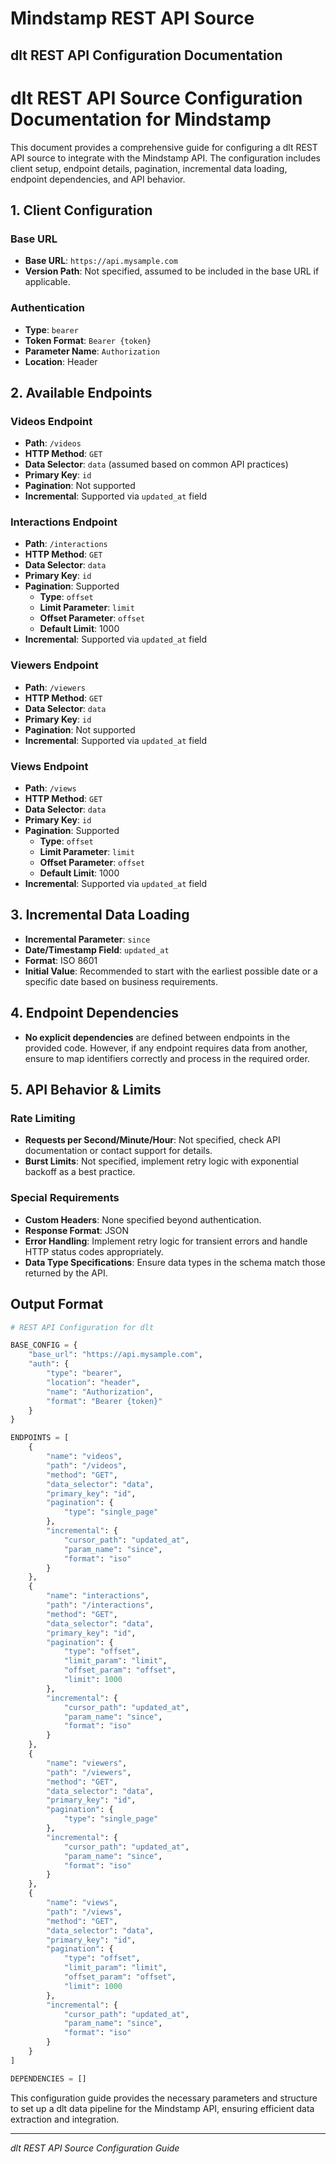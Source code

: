 # Mindstamp REST API Source

## dlt REST API Configuration Documentation

# dlt REST API Source Configuration Documentation for Mindstamp

This document provides a comprehensive guide for configuring a dlt REST API source to integrate with the Mindstamp API. The configuration includes client setup, endpoint details, pagination, incremental data loading, endpoint dependencies, and API behavior.

## 1. Client Configuration

### Base URL
- **Base URL**: `https://api.mysample.com`
- **Version Path**: Not specified, assumed to be included in the base URL if applicable.

### Authentication
- **Type**: `bearer`
- **Token Format**: `Bearer {token}`
- **Parameter Name**: `Authorization`
- **Location**: Header

## 2. Available Endpoints

### Videos Endpoint
- **Path**: `/videos`
- **HTTP Method**: `GET`
- **Data Selector**: `data` (assumed based on common API practices)
- **Primary Key**: `id`
- **Pagination**: Not supported
- **Incremental**: Supported via `updated_at` field

### Interactions Endpoint
- **Path**: `/interactions`
- **HTTP Method**: `GET`
- **Data Selector**: `data`
- **Primary Key**: `id`
- **Pagination**: Supported
  - **Type**: `offset`
  - **Limit Parameter**: `limit`
  - **Offset Parameter**: `offset`
  - **Default Limit**: 1000
- **Incremental**: Supported via `updated_at` field

### Viewers Endpoint
- **Path**: `/viewers`
- **HTTP Method**: `GET`
- **Data Selector**: `data`
- **Primary Key**: `id`
- **Pagination**: Not supported
- **Incremental**: Supported via `updated_at` field

### Views Endpoint
- **Path**: `/views`
- **HTTP Method**: `GET`
- **Data Selector**: `data`
- **Primary Key**: `id`
- **Pagination**: Supported
  - **Type**: `offset`
  - **Limit Parameter**: `limit`
  - **Offset Parameter**: `offset`
  - **Default Limit**: 1000
- **Incremental**: Supported via `updated_at` field

## 3. Incremental Data Loading

- **Incremental Parameter**: `since`
- **Date/Timestamp Field**: `updated_at`
- **Format**: ISO 8601
- **Initial Value**: Recommended to start with the earliest possible date or a specific date based on business requirements.

## 4. Endpoint Dependencies

- **No explicit dependencies** are defined between endpoints in the provided code. However, if any endpoint requires data from another, ensure to map identifiers correctly and process in the required order.

## 5. API Behavior & Limits

### Rate Limiting
- **Requests per Second/Minute/Hour**: Not specified, check API documentation or contact support for details.
- **Burst Limits**: Not specified, implement retry logic with exponential backoff as a best practice.

### Special Requirements
- **Custom Headers**: None specified beyond authentication.
- **Response Format**: JSON
- **Error Handling**: Implement retry logic for transient errors and handle HTTP status codes appropriately.
- **Data Type Specifications**: Ensure data types in the schema match those returned by the API.

## Output Format

```python
# REST API Configuration for dlt

BASE_CONFIG = {
    "base_url": "https://api.mysample.com",
    "auth": {
        "type": "bearer",
        "location": "header",
        "name": "Authorization",
        "format": "Bearer {token}"
    }
}

ENDPOINTS = [
    {
        "name": "videos",
        "path": "/videos",
        "method": "GET",
        "data_selector": "data",
        "primary_key": "id",
        "pagination": {
            "type": "single_page"
        },
        "incremental": {
            "cursor_path": "updated_at",
            "param_name": "since",
            "format": "iso"
        }
    },
    {
        "name": "interactions",
        "path": "/interactions",
        "method": "GET",
        "data_selector": "data",
        "primary_key": "id",
        "pagination": {
            "type": "offset",
            "limit_param": "limit",
            "offset_param": "offset",
            "limit": 1000
        },
        "incremental": {
            "cursor_path": "updated_at",
            "param_name": "since",
            "format": "iso"
        }
    },
    {
        "name": "viewers",
        "path": "/viewers",
        "method": "GET",
        "data_selector": "data",
        "primary_key": "id",
        "pagination": {
            "type": "single_page"
        },
        "incremental": {
            "cursor_path": "updated_at",
            "param_name": "since",
            "format": "iso"
        }
    },
    {
        "name": "views",
        "path": "/views",
        "method": "GET",
        "data_selector": "data",
        "primary_key": "id",
        "pagination": {
            "type": "offset",
            "limit_param": "limit",
            "offset_param": "offset",
            "limit": 1000
        },
        "incremental": {
            "cursor_path": "updated_at",
            "param_name": "since",
            "format": "iso"
        }
    }
]

DEPENDENCIES = []
```

This configuration guide provides the necessary parameters and structure to set up a dlt data pipeline for the Mindstamp API, ensuring efficient data extraction and integration.

---
*dlt REST API Source Configuration Guide*